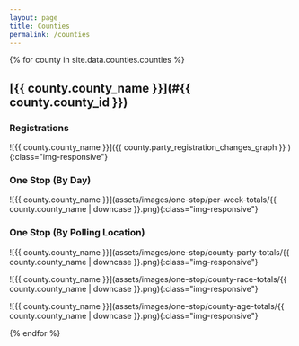 ```yaml
---
layout: page
title: Counties
permalink: /counties
---
```


{% for county in site.data.counties.counties %}
## [{{ county.county_name }}](#{{ county.county_id }})

### Registrations

![{{ county.county_name }}]({{  county.party_registration_changes_graph  }} ){:class="img-responsive"}

### One Stop (By Day)

![{{ county.county_name }}](assets/images/one-stop/per-week-totals/{{ county.county_name | downcase }}.png){:class="img-responsive"}

### One Stop (By Polling Location)

![{{ county.county_name }}](assets/images/one-stop/county-party-totals/{{ county.county_name | downcase }}.png){:class="img-responsive"}

![{{ county.county_name }}](assets/images/one-stop/county-race-totals/{{ county.county_name | downcase }}.png){:class="img-responsive"}

![{{ county.county_name }}](assets/images/one-stop/county-age-totals/{{ county.county_name | downcase }}.png){:class="img-responsive"}

{% endfor %}
